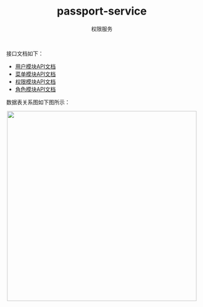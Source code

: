 <h1 align="center">
    passport-service
</h1>

<p align="center">权限服务</p>
<br>

接口文档如下：  

- [用户模块API文档](docs/用户模块API文档.md)
- [菜单模块API文档](docs/菜单模块API文档.md)
- [权限模块API文档](docs/权限模块API文档.md)
- [角色模块API文档](docs/角色模块API文档.md)

数据表关系图如下图所示：  

<div align=center><img src="https://raw.githubusercontent.com/duiying/micro-service/master/img/micro-service.png" width="500"></div>   
